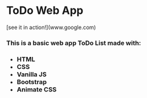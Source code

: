 <h1>ToDo Web App</h1>
<p>[see it in action!](www.google.com)</p>

<h3>This is a basic web app ToDo List made with:<h3>
<ul>
  <li>HTML</li>
  <li>CSS</li>
  <li>Vanilla JS</li>
  <li>Bootstrap</li>
  <li>Animate CSS</li>
